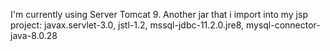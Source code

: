 I'm currently using Server Tomcat 9. 
Another jar that i import into my jsp project: javax.servlet-3.0, jstl-1.2, mssql-jdbc-11.2.0.jre8, mysql-connector-java-8.0.28
